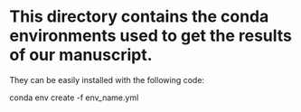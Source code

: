 # This directory contains the conda environments used to get the results of our manuscript.

They can be easily installed with the following code:

conda env create -f env_name.yml

